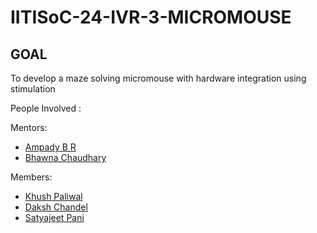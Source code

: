 # IITISoC-24-IVR-3-MICROMOUSE

## GOAL
To develop a maze solving micromouse with hardware integration using stimulation

People Involved : 

Mentors:
- [Ampady B R](https://github.com/ampady06)
- [Bhawna Chaudhary](https://github.com/WebWizard104)

Members:
<br>
- [Khush Paliwal](https://github.com/KhushPaliwal22)
- [Daksh Chandel](https://github.com/DC-005)
- [Satyajeet Pani](https://github.com/Satyajeet-Pani) 

